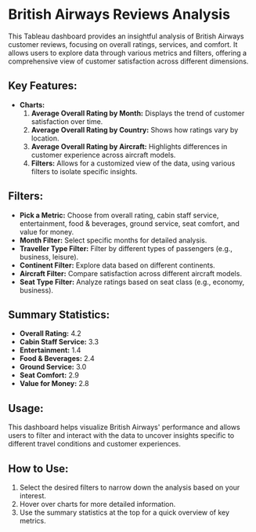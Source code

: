 # British Airways Reviews Analysis

This Tableau dashboard provides an insightful analysis of British Airways customer reviews, focusing on overall ratings, services, and comfort. It allows users to explore data through various metrics and filters, offering a comprehensive view of customer satisfaction across different dimensions.

## Key Features:
- **Charts:**
  1. **Average Overall Rating by Month:** Displays the trend of customer satisfaction over time.
  2. **Average Overall Rating by Country:** Shows how ratings vary by location.
  3. **Average Overall Rating by Aircraft:** Highlights differences in customer experience across aircraft models.
  4. **Filters:** Allows for a customized view of the data, using various filters to isolate specific insights.

## Filters:
- **Pick a Metric:** Choose from overall rating, cabin staff service, entertainment, food & beverages, ground service, seat comfort, and value for money.
- **Month Filter:** Select specific months for detailed analysis.
- **Traveller Type Filter:** Filter by different types of passengers (e.g., business, leisure).
- **Continent Filter:** Explore data based on different continents.
- **Aircraft Filter:** Compare satisfaction across different aircraft models.
- **Seat Type Filter:** Analyze ratings based on seat class (e.g., economy, business).

## Summary Statistics:
- **Overall Rating:** 4.2
- **Cabin Staff Service:** 3.3
- **Entertainment:** 1.4
- **Food & Beverages:** 2.4
- **Ground Service:** 3.0
- **Seat Comfort:** 2.9
- **Value for Money:** 2.8

## Usage:
This dashboard helps visualize British Airways' performance and allows users to filter and interact with the data to uncover insights specific to different travel conditions and customer experiences.

## How to Use:
1. Select the desired filters to narrow down the analysis based on your interest.
2. Hover over charts for more detailed information.
3. Use the summary statistics at the top for a quick overview of key metrics.

